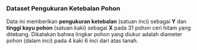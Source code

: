 
### Dataset Pengukuran Ketebalan Pohon

Data ini memberikan **pengukuran ketebalan** (satuan inci) sebagai **Y** dan **tinggi kayu pohon** (satuan kaki) sebagai **X** pada 31 pohon ceri hitam yang ditebang. Dikatakan bahwa lingkar pohon yang diukur adalah diameter pohon (dalam inci) pada 4 kaki 6 inci dari atas tanah. 